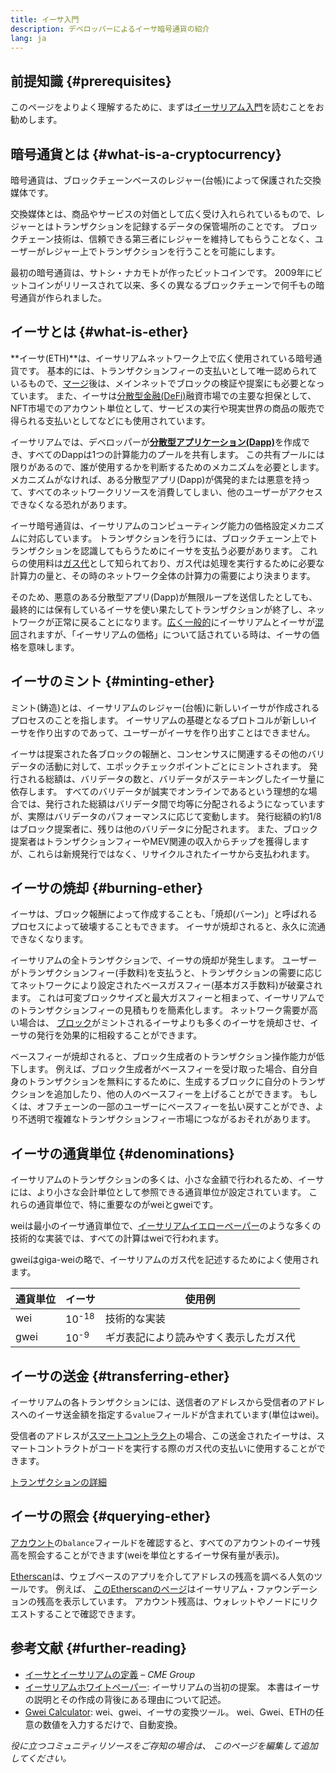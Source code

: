 ```yaml
---
title: イーサ入門
description: デベロッパーによるイーサ暗号通貨の紹介
lang: ja
---
```


## 前提知識 {#prerequisites}

このページをよりよく理解するために、まずは[イーサリアム入門](/developers/docs/intro-to-ethereum/)を読むことをお勧めします。

## 暗号通貨とは {#what-is-a-cryptocurrency}

暗号通貨は、ブロックチェーンベースのレジャー(台帳)によって保護された交換媒体です。

交換媒体とは、商品やサービスの対価として広く受け入れられているもので、レジャーとはトランザクションを記録するデータの保管場所のことです。 ブロックチェーン技術は、信頼できる第三者にレジャーを維持してもらうことなく、ユーザーがレジャー上でトランザクションを行うことを可能にします。

最初の暗号通貨は、サトシ・ナカモトが作ったビットコインです。 2009年にビットコインがリリースされて以来、多くの異なるブロックチェーンで何千もの暗号通貨が作られました。

## イーサとは {#what-is-ether}

**イーサ(ETH)**は、イーサリアムネットワーク上で広く使用されている暗号通貨です。 基本的には、トランザクションフィーの支払いとして唯一認められているもので、[マージ](/roadmap/merge)後は、メインネットでブロックの検証や提案にも必要となっています。 また、イーサは[分散型金融(DeFi)](/defi)融資市場での主要な担保として、NFT市場でのアカウント単位として、サービスの実行や現実世界の商品の販売で得られる支払いとしてなどにも使用されています。

イーサリアムでは、デベロッパーが[**分散型アプリケーション(Dapp)**](/developers/docs/dapps)を作成でき、すべてのDappは1つの計算能力のプールを共有します。 この共有プールには限りがあるので、誰が使用するかを判断するためのメカニズムを必要とします。 メカニズムがなければ、ある分散型アプリ(Dapp)が偶発的または悪意を持って、すべてのネットワークリソースを消費してしまい、他のユーザーがアクセスできなくなる恐れがあります。

イーサ暗号通貨は、イーサリアムのコンピューティング能力の価格設定メカニズムに対応しています。 トランザクションを行うには、ブロックチェーン上でトランザクションを認識してもらうためにイーサを支払う必要があります。 これらの使用料は[ガス代](/developers/docs/gas/)として知られており、ガス代は処理を実行するために必要な計算力の量と、その時のネットワーク全体の計算力の需要により決まります。

そのため、悪意のある分散型アプリ(Dapp)が無限ループを送信したとしても、最終的には保有しているイーサを使い果たしてトランザクションが終了し、ネットワークが正常に戻ることになります。[広く一般的](https://www.reuters.com/article/us-crypto-currencies-lending-insight-idUSKBN25M0GP#:~:text=price%20of%20ethereum)にイーサリアムとイーサが[混同](https://www.cnn.com/2021/03/14/tech/nft-art-buying/index.html#:~:text=price%20of%20ethereum)されますが、「イーサリアムの価格」について話されている時は、イーサの価格を意味します。



## イーサのミント {#minting-ether}

ミント(鋳造)とは、イーサリアムのレジャー(台帳)に新しいイーサが作成されるプロセスのことを指します。 イーサリアムの基礎となるプロトコルが新しいイーサを作り出すのであって、ユーザーがイーサを作り出すことはできません。

イーサは提案された各ブロックの報酬と、コンセンサスに関連するその他のバリデータの活動に対して、エポックチェックポイントごとにミントされます。 発行される総額は、バリデータの数と、バリデータがステーキングしたイーサ量に依存します。 すべてのバリデータが誠実でオンラインであるという理想的な場合では、発行された総額はバリデータ間で均等に分配されるようになっていますが、実際はバリデータのパフォーマンスに応じて変動します。 発行総額の約1/8はブロック提案者に、残りは他のバリデータに分配されます。 また、ブロック提案者はトランザクションフィーやMEV関連の収入からチップを獲得しますが、これらは新規発行ではなく、リサイクルされたイーサから支払われます。



## イーサの焼却 {#burning-ether}

イーサは、ブロック報酬によって作成することも、「焼却(バーン)」と呼ばれるプロセスによって破壊することもできます。 イーサが焼却されると、永久に流通できなくなります。

イーサリアムの全トランザクションで、イーサの焼却が発生します。 ユーザーがトランザクションフィー(手数料)を支払うと、トランザクションの需要に応じてネットワークにより設定されたベースガスフィー(基本ガス手数料)が破棄されます。 これは可変ブロックサイズと最大ガスフィーと相まって、イーサリアムでのトランザクションフィーの見積もりを簡素化します。 ネットワーク需要が高い場合は、 [ブロック](https://etherscan.io/block/12965263)がミントされるイーサよりも多くのイーサを焼却させ、イーサの発行を効果的に相殺することができます。

ベースフィーが焼却されると、ブロック生成者のトランザクション操作能力が低下します。 例えば、ブロック生成者がベースフィーを受け取った場合、自分自身のトランザクションを無料にするために、生成するブロックに自分のトランザクションを追加したり、他の人のベースフィーを上げることができます。 もしくは、オフチェーンの一部のユーザーにベースフィーを払い戻すことができ、より不透明で複雑なトランザクションフィー市場につながるおそれがあります。



## イーサの通貨単位 {#denominations}

イーサリアムのトランザクションの多くは、小さな金額で行われるため、イーサには、より小さな会計単位として参照できる通貨単位が設定されています。 これらの通貨単位で、特に重要なのがweiとgweiです。

weiは最小のイーサ通貨単位で、[イーサリアムイエローペーパー](https://ethereum.github.io/yellowpaper/paper.pdf)のような多くの技術的な実装では、すべての計算はweiで行われます。

gweiはgiga-weiの略で、イーサリアムのガス代を記述するためによく使用されます。

| 通貨単位 | イーサ              | 使用例                 |
| ---- | ---------------- | ------------------- |
| wei  | 10<sup>-18</sup> | 技術的な実装              |
| gwei | 10<sup>-9</sup>  | ギガ表記により読みやすく表示したガス代 |




## イーサの送金 {#transferring-ether}

イーサリアムの各トランザクションには、送信者のアドレスから受信者のアドレスへのイーサ送金額を指定する`value`フィールドが含まれています(単位はwei)。

受信者のアドレスが[スマートコントラクト](/developers/docs/smart-contracts/)の場合、この送金されたイーサは、スマートコントラクトがコードを実行する際のガス代の支払いに使用することができます。

[トランザクションの詳細](/developers/docs/transactions/)



## イーサの照会 {#querying-ether}

[アカウント](/developers/docs/accounts/)の`balance`フィールドを確認すると、すべてのアカウントのイーサ残高を照会することができます(weiを単位とするイーサ保有量が表示)。

[Etherscan](https://etherscan.io)は、ウェブベースのアプリを介してアドレスの残高を調べる人気のツールです。 例えば、 [このEtherscanのページ](https://etherscan.io/address/0xde0b295669a9fd93d5f28d9ec85e40f4cb697bae)はイーサリアム・ファウンデーションの残高を表示しています。 アカウント残高は、ウォレットやノードにリクエストすることで確認できます。



## 参考文献 {#further-reading}

- [イーサとイーサリアムの定義](https://www.cmegroup.com/education/courses/introduction-to-ether/defining-ether-and-ethereum.html) – _CME Group_
- [イーサリアムホワイトペーパー](/whitepaper/): イーサリアムの当初の提案。 本書はイーサの説明とその作成の背後にある理由について記述。
- [Gwei Calculator](https://www.alchemy.com/gwei-calculator): wei、gwei、イーサの変換ツール。 wei、Gwei、ETHの任意の数値を入力するだけで、自動変換。

_役に立つコミュニティリソースをご存知の場合は、 このページを編集して追加してください。_
